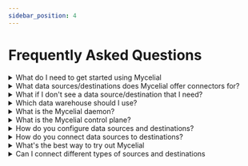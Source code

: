```yaml
---
sidebar_position: 4
---
```


# Frequently Asked Questions

<details>
  <summary>What do I need to get started using Mycelial</summary>

  You can use Mycelial today and you don't even need to create an account.
  Follow this [tutorial](./tutorial.md) to start using Mycelial right now.

</details>

<details>
  <summary>What data sources/destinations does Mycelial offer connectors for?</summary>

  You can see the sources and destinations that Mycelial supports 
  here in the documentation under sources and destinations.

</details>

<details>
  <summary>What if I don't see a data source/destination that I need?</summary>

  Please connect with us on [Discord](https://discord.gg/mycelial) and ask about
  the source/destination that you need.

</details>

<details>
  <summary>Which data warehouse should I use?</summary>

  Mycelial supports multiple warehouses including: Snowflake, MySQL, PostgreSQL 
  and Redshift. More data warehouses are in the process of being added, reach 
  out to us on [Discord](https://discord.gg/mycelial) to learn more.
</details>

<details>
  <summary>What is the Mycelial daemon?</summary>

The Mycelial daemon is a small binary, written in Rust, that is responsible for
pulling data from sources and/or pushing data to destinations. You typically
install the daemon near the source/destination, using our CLI.

</details>

<details>
  <summary>What is the Mycelial control plane?</summary>

The Mycelial control plane is a server that orchestrates data workflow jobs.
You can either install the control plane on one of your servers, using our CLI
or you can use our cloud-based control plane (coming soon). 

</details>

<details>
  <summary>How do you configure data sources and destinations?</summary>

Each daemon has a corresponding `config.toml` file. The config file contains 
information about:
1. The daemon, such as it's name and unique id, the associated.
2. The control plane, such as it's address and security token.
3. The sources and/or destinations available to the daemon.

You can create the `config.toml` file manually, but it's easier to 
create the config by using the Mycelial CLI.

</details>

<details>
  <summary>How do you connect data sources to destinations?</summary>

After you have configured and started your daemons, the daemons will connect
with the control plane and publish their available sources and destinations.
Next, you'll open the web interface to the control plane and then you'll drag 
and drop the sources and destinations you wish to connect onto the canvas, then
you'll connect the nodes to create a data workflow and finally you'll publish
your workflow.

</details>

<details>
  <summary>What's the best way to try out Mycelial</summary>

We've got a full [tutorial](./tutorial.md) that demonstrates connecting a SQLite
data source to a postgres destination.

</details>

<details>
  <summary>Can I connect different types of sources and destinations</summary>

  Yes, Mycelial is designed to move data between disparate data systems.

</details>
